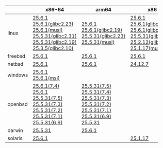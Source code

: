 ||x86-64|arm64|x86|ppc64le|armv7|armel|
| --- | --- | --- | --- | --- | --- | --- |
|linux|[25.6.1](https://github.com/roswell/sbcl_head/releases/download/25.6.1/sbcl-25.6.1-x86-64-linux-binary.tar.bz2)<br />[25.6.1(glibc2.23)](https://github.com/roswell/sbcl_head/releases/download/25.6.1/sbcl-25.6.1-x86-64-linux-glibc2.23-binary.tar.bz2)<br />[25.6.1(musl)](https://github.com/roswell/sbcl_head/releases/download/25.6.1/sbcl-25.6.1-x86-64-linux-musl-binary.tar.bz2)<br />[25.5.31(glibc2.31)](https://github.com/roswell/sbcl_head/releases/download/25.5.31/sbcl-25.5.31-x86-64-linux-glibc2.31-binary.tar.bz2)<br />[25.5.31(glibc2.19)](https://github.com/roswell/sbcl_head/releases/download/25.5.31/sbcl-25.5.31-x86-64-linux-glibc2.19-binary.tar.bz2)<br />[25.3.5(glibc2.10)](https://github.com/roswell/sbcl_head/releases/download/25.3.5/sbcl-25.3.5-x86-64-linux-glibc2.10-binary.tar.bz2)<br />|[25.6.1](https://github.com/roswell/sbcl_head/releases/download/25.6.1/sbcl-25.6.1-arm64-linux-binary.tar.bz2)<br />[25.6.1(glibc2.19)](https://github.com/roswell/sbcl_head/releases/download/25.6.1/sbcl-25.6.1-arm64-linux-glibc2.19-binary.tar.bz2)<br />[25.5.31(glibc2.23)](https://github.com/roswell/sbcl_head/releases/download/25.5.31/sbcl-25.5.31-arm64-linux-glibc2.23-binary.tar.bz2)<br />[25.5.31(musl)](https://github.com/roswell/sbcl_head/releases/download/25.5.31/sbcl-25.5.31-arm64-linux-musl-binary.tar.bz2)<br />|[25.6.1](https://github.com/roswell/sbcl_head/releases/download/25.6.1/sbcl-25.6.1-x86-linux-binary.tar.bz2)<br />[25.6.1(glibc2.31)](https://github.com/roswell/sbcl_head/releases/download/25.6.1/sbcl-25.6.1-x86-linux-glibc2.31-binary.tar.bz2)<br />[25.6.1(glibc2.23)](https://github.com/roswell/sbcl_head/releases/download/25.6.1/sbcl-25.6.1-x86-linux-glibc2.23-binary.tar.bz2)<br />[25.5.31(glibc2.19)](https://github.com/roswell/sbcl_head/releases/download/25.5.31/sbcl-25.5.31-x86-linux-glibc2.19-binary.tar.bz2)<br />[25.2.12(glibc2.10)](https://github.com/roswell/sbcl_head/releases/download/25.2.12/sbcl-25.2.12-x86-linux-glibc2.10-binary.tar.bz2)<br />[25.1.17(musl)](https://github.com/roswell/sbcl_head/releases/download/25.1.17/sbcl-25.1.17-x86-linux-musl-binary.tar.bz2)<br />|[25.6.1](https://github.com/roswell/sbcl_head/releases/download/25.6.1/sbcl-25.6.1-ppc64le-linux-binary.tar.bz2)<br />[25.6.1(glibc2.23)](https://github.com/roswell/sbcl_head/releases/download/25.6.1/sbcl-25.6.1-ppc64le-linux-glibc2.23-binary.tar.bz2)<br />[25.5.31(glibc2.19)](https://github.com/roswell/sbcl_head/releases/download/25.5.31/sbcl-25.5.31-ppc64le-linux-glibc2.19-binary.tar.bz2)<br />|[25.5.31](https://github.com/roswell/sbcl_head/releases/download/25.5.31/sbcl-25.5.31-armv7-linux-binary.tar.bz2)<br />|[25.1.17](https://github.com/roswell/sbcl_head/releases/download/25.1.17/sbcl-25.1.17-armel-linux-binary.tar.bz2)<br />|
|freebsd|[25.6.1](https://github.com/roswell/sbcl_head/releases/download/25.6.1/sbcl-25.6.1-x86-64-freebsd-binary.tar.bz2)<br />|[25.6.1](https://github.com/roswell/sbcl_head/releases/download/25.6.1/sbcl-25.6.1-arm64-freebsd-binary.tar.bz2)<br />|[25.6.1](https://github.com/roswell/sbcl_head/releases/download/25.6.1/sbcl-25.6.1-x86-freebsd-binary.tar.bz2)<br />||||
|netbsd|[25.6.1](https://github.com/roswell/sbcl_head/releases/download/25.6.1/sbcl-25.6.1-x86-64-netbsd-binary.tar.bz2)<br />|[25.6.1](https://github.com/roswell/sbcl_head/releases/download/25.6.1/sbcl-25.6.1-arm64-netbsd-binary.tar.bz2)<br />|[24.12.7](https://github.com/roswell/sbcl_head/releases/download/24.12.7/sbcl-24.12.7-x86-netbsd-binary.tar.bz2)<br />||||
|windows|[25.6.1](https://github.com/roswell/sbcl_head/releases/download/25.6.1/sbcl-25.6.1-x86-64-windows-binary.tar.bz2)<br />[25.6.1(msi)](https://github.com/roswell/sbcl_head/releases/download/25.6.1/sbcl-25.6.1-x86-64-windows-binary.msi)<br />||||||
|openbsd|[25.6.1(7.4)](https://github.com/roswell/sbcl_head/releases/download/25.6.1/sbcl-25.6.1-x86-64-openbsd-7.4-binary.tar.bz2)<br />[25.6.1](https://github.com/roswell/sbcl_head/releases/download/25.6.1/sbcl-25.6.1-x86-64-openbsd-binary.tar.bz2)<br />[25.5.31(7.5)](https://github.com/roswell/sbcl_head/releases/download/25.5.31/sbcl-25.5.31-x86-64-openbsd-7.5-binary.tar.bz2)<br />[25.5.31(7.3)](https://github.com/roswell/sbcl_head/releases/download/25.5.31/sbcl-25.5.31-x86-64-openbsd-7.3-binary.tar.bz2)<br />[25.5.31(7.2)](https://github.com/roswell/sbcl_head/releases/download/25.5.31/sbcl-25.5.31-x86-64-openbsd-7.2-binary.tar.bz2)<br />[25.5.31(7.1)](https://github.com/roswell/sbcl_head/releases/download/25.5.31/sbcl-25.5.31-x86-64-openbsd-7.1-binary.tar.bz2)<br />[25.5.31(6.9)](https://github.com/roswell/sbcl_head/releases/download/25.5.31/sbcl-25.5.31-x86-64-openbsd-6.9-binary.tar.bz2)<br />|[25.5.31(7.5)](https://github.com/roswell/sbcl_head/releases/download/25.5.31/sbcl-25.5.31-arm64-openbsd-7.5-binary.tar.bz2)<br />[25.5.31(7.4)](https://github.com/roswell/sbcl_head/releases/download/25.5.31/sbcl-25.5.31-arm64-openbsd-7.4-binary.tar.bz2)<br />[25.5.31(7.3)](https://github.com/roswell/sbcl_head/releases/download/25.5.31/sbcl-25.5.31-arm64-openbsd-7.3-binary.tar.bz2)<br />[25.5.31(7.2)](https://github.com/roswell/sbcl_head/releases/download/25.5.31/sbcl-25.5.31-arm64-openbsd-7.2-binary.tar.bz2)<br />[25.5.31(7.1)](https://github.com/roswell/sbcl_head/releases/download/25.5.31/sbcl-25.5.31-arm64-openbsd-7.1-binary.tar.bz2)<br />[25.5.31(6.9)](https://github.com/roswell/sbcl_head/releases/download/25.5.31/sbcl-25.5.31-arm64-openbsd-6.9-binary.tar.bz2)<br />[25.5.31](https://github.com/roswell/sbcl_head/releases/download/25.5.31/sbcl-25.5.31-arm64-openbsd-binary.tar.bz2)<br />|||||
|darwin|[25.5.31](https://github.com/roswell/sbcl_head/releases/download/25.5.31/sbcl-25.5.31-x86-64-darwin-binary.tar.bz2)<br />|[25.6.1](https://github.com/roswell/sbcl_head/releases/download/25.6.1/sbcl-25.6.1-arm64-darwin-binary.tar.bz2)<br />|||||
|solaris|[25.6.1](https://github.com/roswell/sbcl_head/releases/download/25.6.1/sbcl-25.6.1-x86-64-solaris-binary.tar.bz2)<br />||[25.1.17](https://github.com/roswell/sbcl_head/releases/download/25.1.17/sbcl-25.1.17-x86-solaris-binary.tar.bz2)<br />||||
